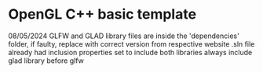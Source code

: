 # OpenGL C++ basic template
08/05/2024 GLFW and GLAD library files are inside the 'dependencies' folder, if faulty, replace with correct version from respective website .sln file already had inclusion properties set to include both libraries always include glad library before glfw